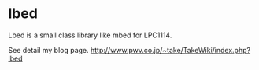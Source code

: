 lbed
====
Lbed is a small class library like mbed for LPC1114.

See detail my blog page.
http://www.pwv.co.jp/~take/TakeWiki/index.php?lbed
